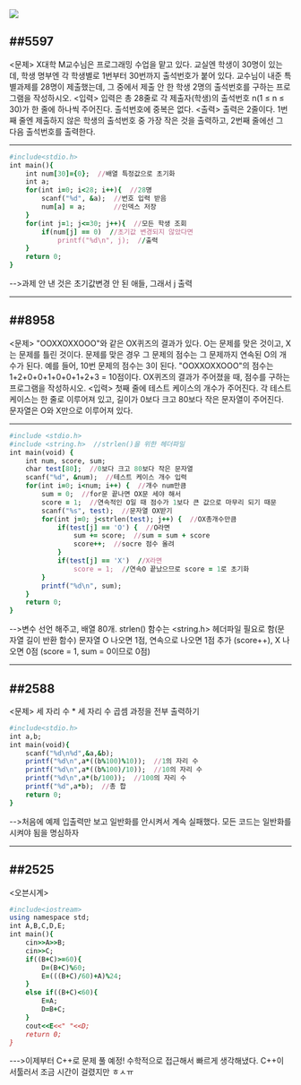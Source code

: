 <img src="https://capsule-render.vercel.app/api?type=waving&color=auto&height=200&section=header&text=Baekjoon&fontSize=90" /> 

##5597
----------------------

<문제>
X대학 M교수님은 프로그래밍 수업을 맡고 있다. 교실엔 학생이 30명이 있는데, 학생 명부엔 각 학생별로 1번부터 30번까지 출석번호가 붙어 있다.
교수님이 내준 특별과제를 28명이 제출했는데, 그 중에서 제출 안 한 학생 2명의 출석번호를 구하는 프로그램을 작성하시오.
<입력>
입력은 총 28줄로 각 제출자(학생)의 출석번호 n(1 ≤ n ≤ 30)가 한 줄에 하나씩 주어진다. 출석번호에 중복은 없다.
<출력>
출력은 2줄이다. 1번째 줄엔 제출하지 않은 학생의 출석번호 중 가장 작은 것을 출력하고, 2번째 줄에선 그 다음 출석번호를 출력한다.

-------------------------------
```ruby
#include<stdio.h>
int main(){
	int num[30]={0};  //배열 특정값으로 초기화
	int a;
	for(int i=0; i<28; i++){  //28명 
		scanf("%d", &a);  //번호 입력 받음
		num[a] = a;       //인덱스 저장
	}
	for(int j=1; j<=30; j++){  //모든 학생 조회
		if(num[j] == 0)  //초기값 변경되지 않았다면
			printf("%d\n", j);  //출력
	}
	return 0;
}
```
-->과제 안 낸 것은 초기값변경 안 된 애들, 그래서 j 출력

--------------------------------  
##8958
---------------------------------
<문제>
"OOXXOXXOOO"와 같은 OX퀴즈의 결과가 있다. O는 문제를 맞은 것이고, X는 문제를 틀린 것이다. 문제를 맞은 경우 그 문제의 점수는 그 문제까지 연속된 O의 개수가 된다. 예를 들어, 10번 문제의 점수는 3이 된다.
"OOXXOXXOOO"의 점수는 1+2+0+0+1+0+0+1+2+3 = 10점이다.
OX퀴즈의 결과가 주어졌을 때, 점수를 구하는 프로그램을 작성하시오.
<입력>
첫째 줄에 테스트 케이스의 개수가 주어진다. 각 테스트 케이스는 한 줄로 이루어져 있고, 길이가 0보다 크고 80보다 작은 문자열이 주어진다. 문자열은 O와 X만으로 이루어져 있다.

-----------------------------------------------------
```ruby
#include <stdio.h>
#include <string.h>  //strlen()을 위한 헤더파일
int main(void) { 
    int num, score, sum;
    char test[80];  //0보다 크고 80보다 작은 문자열
    scanf("%d", &num);  //테스트 케이스 개수 입력
    for(int i=0; i<num; i++) {  //개수 num만큼
        sum = 0;  //for문 끝나면 OX문 세야 해서
        score = 1;  //연속적인 O일 때 점수가 1보다 큰 값으로 마무리 되기 때문
        scanf("%s", test);  //문자열 OX받기
        for(int j=0; j<strlen(test); j++) {  //OX총개수만큼 
            if(test[j] == 'O') {  //O라면
                sum += score;  //sum = sum + score
                score++;  //socre 점수 올려
            }
            if(test[j] == 'X')  //X라면
                score = 1;  //연속O 끝났으므로 score = 1로 초기화
        } 
        printf("%d\n", sum);
    }
    return 0;
}
```
-->변수 선언 해주고, 배열 80개. strlen() 함수는 <string.h> 헤더파일 필요로 함(문자열 길이 반환 함수)
   문자열 O 나오면 1점, 연속으로 나오면 1점 추가 (score++), X 나오면 0점 (score = 1, sum = 0이므로 0점)
  
  ----------------------------------------------
  ##2588
  ---------------------------------------------
 <문제>
세 자리 수 * 세 자리 수 곱셈 과정을 전부 출력하기
```ruby
#include<stdio.h>
int a,b;
int main(void){
    scanf("%d\n%d",&a,&b);  
    printf("%d\n",a*((b%100)%10));  //1의 자리 수
    printf("%d\n",a*((b%100)/10));  //10의 자리 수
    printf("%d\n",a*(b/100));  //100의 자리 수
    printf("%d",a*b);  //총 합
    return 0;
}
```
-->처음에 예제 입출력만 보고 일반화를 안시켜서 계속 실패했다. 모든 코드는 일반화를 시켜야 됨을 명심하자

---------------------------------------------------------
##2525
--------------------------------------------------------
<오븐시계>
```ruby
#include<iostream>
using namespace std;
int A,B,C,D,E;
int main(){
    cin>>A>>B;
    cin>>C;
    if((B+C)>=60){
        D=(B+C)%60;
        E=(((B+C)/60)+A)%24;
    }
    else if((B+C)<60){
        E=A;
        D=B+C;
    }
    cout<<E<<" "<<D;
    return 0;
}
```
--->이제부터 C++로 문제 풀 예정! 수학적으로 접근해서 빠르게 생각해냈다. C++이 서툴러서 조금 시간이 걸렸지만 ㅎㅅㅠ
